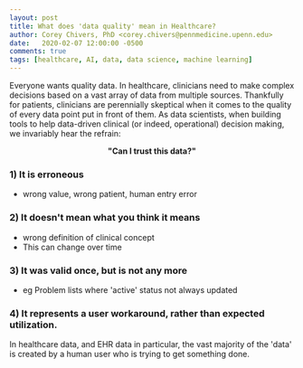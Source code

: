 ```yaml
---
layout: post
title: What does 'data quality' mean in Healthcare?
author: Corey Chivers, PhD <corey.chivers@pennmedicine.upenn.edu>
date:   2020-02-07 12:00:00 -0500
comments: true
tags: [healthcare, AI, data, data science, machine learning]
---
```


Everyone wants quality data. In healthcare, clinicians need to make complex decisions based on a vast array of data from multiple sources.  Thankfully for patients, clinicians are perennially skeptical when it comes to the quality of every data point put in front of them. As data scientists, when building tools to help data-driven clinical (or indeed, operational) decision making, we invariably hear the refrain:  

<p align="center"><b>"Can I trust this data?"</b></p>



### 1) It is erroneous
- wrong value, wrong patient, human entry error

### 2) It doesn't mean what you think it means
- wrong definition of clinical concept
- This can change over time

### 3) It was valid once, but is not any more
- eg Problem lists where 'active' status not always updated

### 4) It represents a user workaround, rather than expected utilization.

In healthcare data, and EHR data in particular, the vast majority of the 'data' is created by a human user who is trying to get something done.
